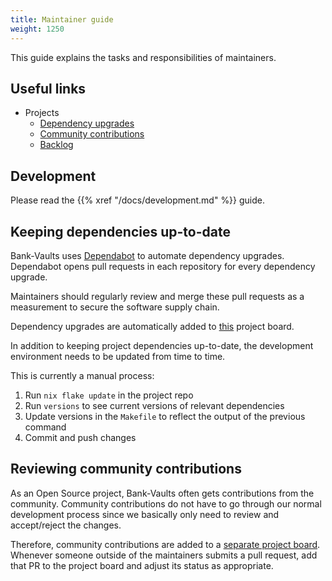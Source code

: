 ```yaml
---
title: Maintainer guide
weight: 1250
---
```


This guide explains the tasks and responsibilities of maintainers.

## Useful links

- Projects
  - [Dependency upgrades](https://github.com/orgs/bank-vaults/projects/4)
  - [Community contributions](https://github.com/orgs/bank-vaults/projects/3)
  - [Backlog](https://github.com/orgs/bank-vaults/projects/2)

## Development

Please read the {{% xref "/docs/development.md" %}} guide.

## Keeping dependencies up-to-date

Bank-Vaults uses [Dependabot](https://github.com/dependabot) to automate dependency upgrades.
Dependabot opens pull requests in each repository for every dependency upgrade.

Maintainers should regularly review and merge these pull requests as a measurement to secure the software supply chain.

Dependency upgrades are automatically added to [this](https://github.com/orgs/bank-vaults/projects/4) project board.

In addition to keeping project dependencies up-to-date, the development environment needs to be updated from time to time.

This is currently a manual process:

1. Run `nix flake update` in the project repo
2. Run `versions` to see current versions of relevant dependencies
3. Update versions in the `Makefile` to reflect the output of the previous command
4. Commit and push changes

## Reviewing community contributions

As an Open Source project, Bank-Vaults often gets contributions from the community.
Community contributions do not have to go through our normal development process since we basically only need to review and accept/reject the changes.

Therefore, community contributions are added to a [separate project board](https://github.com/orgs/bank-vaults/projects/3).
Whenever someone outside of the maintainers submits a pull request, add that PR to the project board and adjust its status as appropriate.
